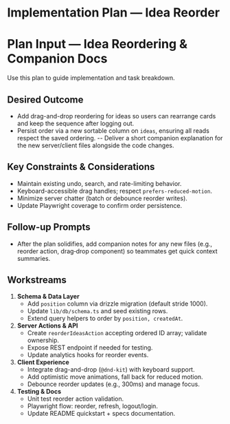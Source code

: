 # Implementation Plan — Idea Reorder

# Plan Input — Idea Reordering & Companion Docs

Use this plan to guide implementation and task breakdown.

## Desired Outcome
- Add drag-and-drop reordering for ideas so users can rearrange cards and keep the sequence after logging out.
- Persist order via a new sortable column on `ideas`, ensuring all reads respect the saved ordering.
-- Deliver a short companion explanation for the new server/client files alongside the code changes.

## Key Constraints & Considerations
- Maintain existing undo, search, and rate-limiting behavior.
- Keyboard-accessible drag handles; respect `prefers-reduced-motion`.
- Minimize server chatter (batch or debounce reorder writes).
- Update Playwright coverage to confirm order persistence.

## Follow-up Prompts
- After the plan solidifies, add companion notes for any new files (e.g., reorder action, drag‑drop component) so teammates get quick context summaries.


## Workstreams
1. **Schema & Data Layer**
   - Add `position` column via drizzle migration (default stride 1000).
   - Update `lib/db/schema.ts` and seed existing rows.
   - Extend query helpers to order by `position, createdAt`.
2. **Server Actions & API**
   - Create `reorderIdeasAction` accepting ordered ID array; validate ownership.
   - Expose REST endpoint if needed for testing.
   - Update analytics hooks for reorder events.
3. **Client Experience**
   - Integrate drag-and-drop (`@dnd-kit`) with keyboard support.
   - Add optimistic move animations, fall back for reduced motion.
   - Debounce reorder updates (e.g., 300ms) and manage focus.
4. **Testing & Docs**
   - Unit test reorder action validation.
   - Playwright flow: reorder, refresh, logout/login.
   - Update README quickstart + specs documentation.
